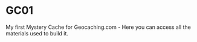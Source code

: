 # GC01
My first Mystery Cache for Geocaching.com - Here you can access all the materials used to build it.
